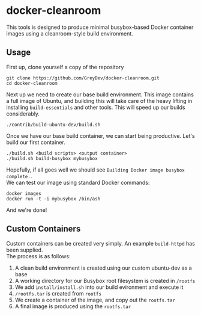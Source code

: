docker-cleanroom
================

This tools is designed to produce minimal busybox-based Docker container images using a cleanroom-style build environment.

Usage
---
First up, clone yourself a copy of the repository

```
git clone https://github.com/GreyDev/docker-cleanroom.git
cd docker-cleanroom
```

Next up we need to create our base build environment. This image contains a full image of Ubuntu, and building this will take care of the heavy lifting in installing `build-essentials` and other tools. This will speed up our builds considerably.

```
./contrib/build-ubuntu-dev/build.sh
```

Once we have our base build container, we can start being productive. Let's build our first container.

```
./build.sh <build scripts> <output container>
./build.sh build-busybox mybusybox
```

Hopefully, if all goes well we should see `Building Docker image busybox complete.`.  
We can test our image using standard Docker commands:

```
docker images
docker run -t -i mybusybox /bin/ash
```

And we're done!

Custom Containers
---

Custom containers can be created very simply. An example `build-httpd` has been supplied.  
The process is as follows:

1. A clean build environment is created using our custom ubuntu-dev as a base
2. A working directory for our Busybox root filesystem is created in `/rootfs`
3. We add `install/install.sh` into our build evironment and execute it
4. `/rootfs.tar` is created from `rootfs`
5. We create a container of the image, and copy out the `rootfs.tar`
6. A final image is produced using the `rootfs.tar`

